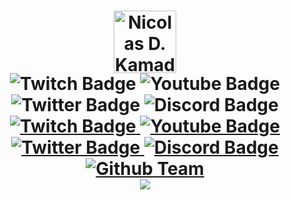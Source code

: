 <h1 align="center">
    <div id="header" align="center">
        <img src="https://avatars.githubusercontent.com/u/74034273?v=4" alt="Nicolas D. Kamado" width="100" height="100">
    </div>
    <div id="badges">
        <img src="https://img.shields.io/twitch/status/1nickoman1?color=purple&label=twitch&logo=twitch&logoColor=purple&style=for-the-badge" alt="Twitch Badge"/>
        <img src="https://img.shields.io/youtube/channel/subscribers/UCo7OfF6_pCAutcq0848uUng?color=red&label=YouTube&logo=YouTube&logoColor=red&style=for-the-badge" alt="Youtube Badge"/>
        <img src="https://img.shields.io/twitter/follow/1nickoman1?color=blue&label=twitter&logo=twitter&logoColor=blue&style=for-the-badge" alt="Twitter Badge"/>
        <img src="https://img.shields.io/discord/919377871632482334?color=%237289da%20&label=discord&logo=discord&logoColor=%237289da%20&style=for-the-badge" alt="Discord Badge">
    </div>
    <div id="badges">
        <a href="https://twitter.com/1NickOman1">
            <img src="https://img.shields.io/twitch/status/1nickoman1?color=purple&label=twitch&logo=twitch&logoColor=purple&style=for-the-badge" alt="Twitch Badge"/>
        </a>
        <a href="https://www.youtube.com/channel/UCo7OfF6_pCAutcq0848uUng">
            <img src="https://img.shields.io/youtube/channel/subscribers/UCo7OfF6_pCAutcq0848uUng?color=red&label=YouTube&logo=YouTube&logoColor=red&style=for-the-badge" alt="Youtube Badge"/>
        </a>
        <a href="https://www.twitch.tv/1nickoman1">
            <img src="https://img.shields.io/twitter/follow/1nickoman1?color=blue&label=twitter&logo=twitter&logoColor=blue&style=for-the-badge" alt="Twitter Badge"/>
        </a>
        <a href="https://discord.com/invite/E7FMauxtFG">
            <img src="https://img.shields.io/discord/919377871632482334?color=%237289da%20&label=discord&logo=discord&logoColor=%237289da%20&style=for-the-badge" alt="Discord Badge"/>
        </a>
        <a href="">
            <img src="https://img.shields.io/badge/Twitter-blue?style=for-the-badge&logo=twitter&logoColor=white" alt="Github Team"/>
        </a>
    </div>
    <div>
        <a>
            <img src="https://komarev.com/ghpvc/?username=1nickoman1&style=flat-square&color=830A80">
        <a>
    </div>

<h1>
